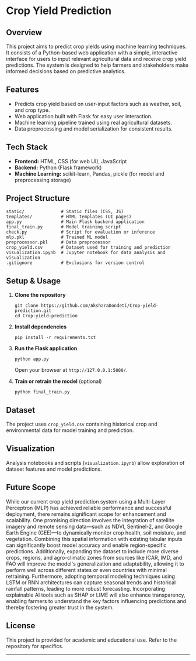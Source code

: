 
# Crop Yield Prediction

## Overview
This project aims to predict crop yields using machine learning techniques. It consists of a Python-based web application with a simple, interactive interface for users to input relevant agricultural data and receive crop yield predictions. The system is designed to help farmers and stakeholders make informed decisions based on predictive analytics.

## Features
- Predicts crop yield based on user-input factors such as weather, soil, and crop type.
- Web application built with Flask for easy user interaction.
- Machine learning pipeline trained using real agricultural datasets.
- Data preprocessing and model serialization for consistent results.

## Tech Stack
- **Frontend:** HTML, CSS (for web UI), JavaScript
- **Backend:** Python (Flask framework)
- **Machine Learning:** scikit-learn, Pandas, pickle (for model and preprocessing storage)

## Project Structure
```
static/              # Static files (CSS, JS)
templates/           # HTML templates (UI pages)
app.py               # Main Flask backend application
final_train.py       # Model training script
check.py             # Script for evaluation or inference
mlp.pkl              # Trained ML model
preprocessor.pkl     # Data preprocessor
crop_yield.csv       # Dataset used for training and prediction
visualization.ipynb  # Jupyter notebook for data analysis and visualization
.gitignore           # Exclusions for version control
```

## Setup & Usage

1. **Clone the repository**
   ```
   git clone https://github.com/AksharaDondeti/Crop-yield-prediction.git
   cd Crop-yield-prediction
   ```

2. **Install dependencies**
   ```
   pip install -r requirements.txt
   ```

3. **Run the Flask application**
   ```
   python app.py
   ```
   Open your browser at `http://127.0.0.1:5000/`.

4. **Train or retrain the model** (optional)
   ```
   python final_train.py
   ```

## Dataset
The project uses `crop_yield.csv` containing historical crop and environmental data for model training and prediction.

## Visualization
Analysis notebooks and scripts (`visualization.ipynb`) allow exploration of dataset features and model predictions.

## Future Scope
While our current crop yield prediction system using a Multi-Layer Perceptron (MLP) has achieved reliable performance and successful deployment, there remains significant scope for enhancement and scalability. One promising direction involves the integration of satellite imagery and remote sensing data—such as NDVI, Sentinel-2, and Google Earth Engine (GEE)—to dynamically monitor crop health, soil moisture, and vegetation. Combining this spatial information with existing tabular inputs can significantly boost model
accuracy and enable region-specific predictions. Additionally, expanding the dataset to include more diverse
crops, regions, and agro-climatic zones from sources like ICAR, IMD, and FAO will improve the model's
generalization and adaptability, allowing it to perform well across different states or even countries with
minimal retraining. Furthermore, adopting temporal modeling techniques using LSTM or RNN architectures
can capture seasonal trends and historical rainfall patterns, leading to more robust forecasting. Incorporating
explainable AI tools such as SHAP or LIME will also enhance transparency, enabling farmers to understand
the key factors influencing predictions and thereby fostering greater trust in the system.

## License
This project is provided for academic and educational use. Refer to the repository for specifics.

---

